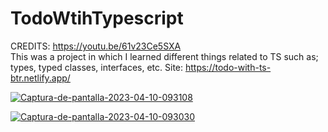 # TodoWtihTypescript
CREDITS: https://youtu.be/61v23Ce5SXA </br>
This was a project in which I learned different things related to TS such as; types, typed classes, interfaces, etc.
Site: https://todo-with-ts-btr.netlify.app/


<a href="https://ibb.co/0nysrC5"><img src="https://i.ibb.co/QJvDMP0/Captura-de-pantalla-2023-04-10-093108.png" alt="Captura-de-pantalla-2023-04-10-093108" border="0"></a>


<a href="https://ibb.co/F7NMh2L"><img src="https://i.ibb.co/kckfGjs/Captura-de-pantalla-2023-04-10-093030.png" alt="Captura-de-pantalla-2023-04-10-093030" border="0"></a>
